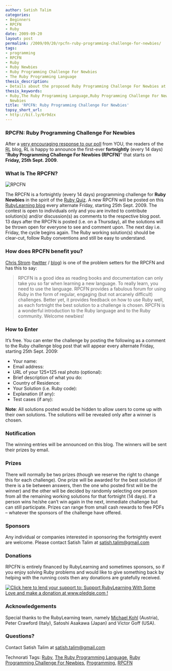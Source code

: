 ```yaml
---
author: Satish Talim
categories:
- Beginners
- RPCFN
- Ruby
date: 2009-09-20
layout: post
permalink: /2009/09/20/rpcfn-ruby-programming-challenge-for-newbies/
tags:
- programming
- RPCFN
- Ruby
- Ruby Newbies
- Ruby Programming Challenge For Newbies
- The Ruby Programming Language
thesis_description:
- Details about the proposed Ruby Programming Challenge For Newbies at RubyLearning.
thesis_keywords:
- Ruby,The Ruby Programming Language,Ruby Programming Challenge For Newbies,Programming,RPCFN,Ruby
  Newbies
title: 'RPCFN: Ruby Programming Challenge For Newbies'
topsy_short_url:
- http://bit.ly/6r9dzx
---
```


<div>
  <h3>
    RPCFN: Ruby Programming Challenge For Newbies
  </h3>
  
  <p class="update">
    After a <a href="http://rubylearning.com/blog/2009/09/13/poll-ruby-problems-for-beginners-and-prizes/">very encouraging response to our poll</a> from YOU, the readers of the <abbr title="RubyLearning">RL</abbr> blog, RL is happy to announce the first-ever <b>fortnightly</b> (every 14 days) &#8220;<strong>Ruby Programming Challenge For Newbies (RPCFN)</strong>&#8221; that starts on <b>Friday, 25th Sept. 2009</b>.
  </p>
  
  <h3>
    What Is The RPCFN?
  </h3>
  
  <p>
    <img class="alignright" src='http://rubylearning.com/images/rubypc.jpg' style="border: 0px none ;" alt="RPCFN" title="Ruby Programming Challenge For Newbies" />
  </p>
  
  <p>
    The RPCFN is a fortnightly (every 14 days) programming challenge for <strong>Ruby Newbies</strong> in the spirit of the <a href="http://rubyquiz.com/">Ruby Quiz</a>. A new RPCFN will be posted on this <a href="http://rubylearning.com/blog/">RubyLearning blog</a> every alternate Friday, starting 25th Sept. 2009. The contest is open to individuals only and you are invited to contribute solution(s) and/or discussion(s) as comments to the respective blog post. 13 days after the RPCFN is posted (i.e. on a Thursday), all the solutions will be thrown open for everyone to see and comment upon. The next day i.e. Friday, the cycle begins again. The Ruby working solution(s) should be clear-cut, follow Ruby conventions and still be easy to understand.
  </p>
  
  <h3>
    How does RPCFN benefit you?
  </h3>
  
  <p>
    <a href="http://rubylearning.com/blog/2009/07/15/chris-strom-how-do-i-learn-and-master-sinatra/">Chris Strom</a> (<a title="twitter" href="http://twitter.com/eee_c">twitter</a>&nbsp;/&nbsp;<a title="blog" href="http://japhr.blogspot.com">blog</a>) is one of the problem setters for the RPCFN and has this to say:
  </p>
  
  <blockquote>
    <p>
      RPCFN is a good idea as reading books and documentation can only take you so far when learning a new language. To really learn, you need to use the language. RPCFN provides a fabulous forum for using Ruby in the form of regular, engaging (but not arcanely difficult) challenges. Better yet, it provides feedback on how to use Ruby well, as each fortnight the best solution to a challenge is chosen. RPCFN is a wonderful introduction to the Ruby language and to the Ruby community. Welcome newbies!
    </p>
  </blockquote>
  
  <h3>
    How to Enter
  </h3>
  
  <p>
    It&#8217;s free. You can enter the challenge by posting the following as a comment to the Ruby challenge blog post that will appear every alternate Friday, starting 25th Sept. 2009:
  </p>
  
  <ul>
    <li>
      Your name:
    </li>
    <li>
      Email address:
    </li>
    <li>
      URL of your 125&#215;125 real photo (optional):
    </li>
    <li>
      Brief description of what you do:
    </li>
    <li>
      Country of Residence:
    </li>
    <li>
      Your Solution (i.e. Ruby code):
    </li>
    <li>
      Explanation (if any):
    </li>
    <li>
      Test cases (if any):
    </li>
  </ul>
  
  <p>
    <b>Note</b>: All solutions posted would be hidden to allow users to come up with their own solutions. The solutions will be revealed only after a winner is chosen.
  </p>
  
  <h3>
    Notification
  </h3>
  
  <p>
    The winning entries will be announced on this blog. The winners will be sent their prizes by email.
  </p>
  
  <h3>
    Prizes
  </h3>
  
  <p>
    There will normally be two prizes (though we reserve the right to change this for each challenge). One prize will be awarded for the best solution (if there is a tie between answers, then the one who posted first will be the winner) and the other will be decided by randomly selecting one person from all the remaining working solutions for that fortnight (14 days). If a person wins he/she can’t win again in the next, immediate challenge but can still participate. Prizes can range from small cash rewards to free PDFs &#8211; whatever the sponsors of the challenge have offered.
  </p>
  
  <h3>
    Sponsors
  </h3>
  
  <p>
    Any individual or companies interested in sponsoring the fortnightly event are welcome. Please contact Satish Talim at <a href="mailto:satish.talim@gmail.com">satish.talim@gmail.com</a>
  </p>
  
  <h3>
    Donations
  </h3>
  
  <p>
    RPCFN is entirely financed by RubyLearning and sometimes sponsors, so if you enjoy solving Ruby problems and would like to give something back by helping with the running costs then any donations are gratefully received.
  </p>
  
  <p>
    <a href='http://www.pledgie.com/campaigns/415'><img alt='Click here to lend your support to: Support RubyLearning With Some Love and make a donation at www.pledgie.com !' src='http://www.pledgie.com/campaigns/415.png?skin_name=chrome' style='border:0px;' /></a>
  </p>
  
  <h3>
    Acknowledgements
  </h3>
  
  <p>
    Special thanks to the RubyLearning team, namely <a href="http://citizen428.net/">Michael Kohl</a> (Austria), Peter Crawford (Italy), Satoshi Asakawa (Japan) and Victor Goff (USA).
  </p>
  
  <h3>
    Questions?
  </h3>
  
  <p>
    Contact Satish Talim at <a href="mailto:satish.talim@gmail.com">satish.talim@gmail.com</a>
  </p>
</div>

Technorati Tags: <a href="http://technorati.com/tag/Ruby" rel="tag">Ruby</a>, <a href="http://technorati.com/tag/The+Ruby+Programming+Language" rel="tag">The Ruby Programming Language</a>, <a href="http://technorati.com/tag/Ruby+Programming+Challenge+For+Newbies" rel="tag">Ruby Programming Challenge For Newbies</a>, <a href="http://technorati.com/tag/Programming" rel="tag">Programming</a>, <a href="http://technorati.com/tag/RPCFN" rel="tag">RPCFN</a>
